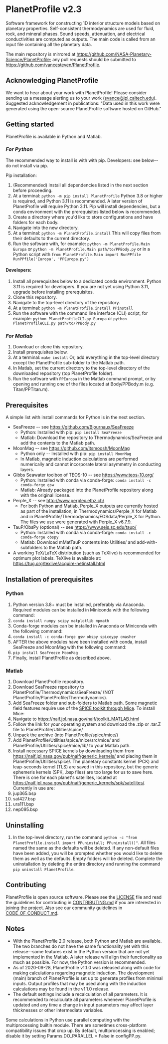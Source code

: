 # PlanetProfile v2.3
Software framework for constructing 1D interior structure models based on planetary properties. Self-consistent thermodynamics are used for fluid, rock, and mineral phases. Sound speeds, attenuation, and electrical conductivities are computed as outputs. The main code is called from an input file containing all the planetary data.

The main repository is mirrored at https://github.com/NASA-Planetary-Science/PlanetProfile; any pull requests should be submitted to https://github.com/vancesteven/PlanetProfile.

## Acknowledging PlanetProfile
We want to hear about your work with PlanetProfile! Please consider sending us a message alerting us to your work (svance@jpl.caltech.edu). Suggested acknowledgement in publications: "Data used in this work were generated using the open-source PlanetProfile software hosted on GitHub."

## Getting started
PlanetProfile is available in Python and Matlab.

### *For Python*
The recommended way to install is with with pip.
Developers: see below--do not install via pip.

Pip installation:
1. (Recommended) Install all dependencies listed in the next section before proceeding.
1. At a terminal:
`python -m pip install PlanetProfile`
Python 3.8 or higher is required, and Python 3.11 is recommended.
A later version of PlanetProfile will require Python 3.11. 
Pip will install dependencies, but a conda environment with the prerequisites listed below is recommended.
1. Create a directory where you'd like to store configurations and have folders for each body.
1. Navigate into the new directory.
1. At a terminal:
`python -m PlanetProfile.install`
This will copy files from their defaults to the current directory.
1. Run the software with, for example:
`python -m PlanetProfile.Main Europa`
or
`python -m PlanetProfile.Main path/to/PPBody.py`
or in a Python script with
`from PlanetProfile.Main import RunPPfile
RunPPfile('Europa', 'PPEuropa.py')`

#### Developers:
1. Install all prerequisites below to a dedicated conda environment.
Python 3.11 is required for developers.
If you are not yet using Python 3.11, upgrade before installing prerequisites.
1. Clone this repository.
1. Navigate to the top-level directory of the repository.
1. At a terminal:
`python -m PlanetProfile.install PPinstall`
1. Run the software with the command line interface (CLI) script, for example:
`python PlanetProfileCLI.py Europa`
or
`python PlanetProfileCLI.py path/to/PPBody.py`

### *For Matlab*
  1. Download or clone this repository.
  1. Install prerequisites below.
  1. At a terminal: 
  `make install`
  Or, add everything in the top-level directory except the PlanetProfile sub-folder to the Matlab path.
  1. In Matlab, set the current directory to the top-level directory of the downloaded repository (top PlanetProfile folder).
  1. Run the software with `PPEuropa` in the Matlab command prompt, or by opening and running one of the files located at Body/PPBody.m (e.g. Titan/PPTitan.m).
  
## Prerequisites
A simple list with install commands for Python is in the next section.
* SeaFreeze -- see https://github.com/Bjournaux/SeaFreeze
  * Python: Installed with pip: `pip install SeaFreeze`
  * Matlab: Download the repository to Thermodynamics/SeaFreeze and add the contents to the Matlab path.
* MoonMag -- see https://github.com/itsmoosh/MoonMag
  * Python only -- Installed with pip: `pip install MoonMag`
  * In Matlab, magnetic induction calculations are performed numerically and cannot incorporate lateral asymmetry in conducting layers.
* Gibbs Seawater toolbox of TEOS-10 -- see https://www.teos-10.org/
  * Python: Installed with conda via conda-forge: `conda install -c conda-forge gsw` 
  * Matlab: Already packaged into the PlanetProfile repository along with the original license.
* Perple_X -- see http://www.perplex.ethz.ch/
  * For both Python and Matlab, Perple_X outputs are currently hosted as part of the installation, in Thermodynamics/Perple_X for Matlab and in PlanetProfile/Thermodynamics/EOSdata/Perple_X for Python. The files we use were generated with Perple_X v6.7.9.
* TauP/ObsPy (optional) -- see https://www.seis.sc.edu/taup/
  * Python: Installed with conda via conda-forge: `conda install -c conda-forge obspy`
  * Matlab: Download mMatTauP contents into Utilities/ and add-with-subfolders to the Matlab path.
* A working TeX/LaTeX distribution (such as TeXlive) is recommended for optimum plot labels. TeXlive is available at: https://tug.org/texlive/acquire-netinstall.html

## Installation of prerequisites
### Python 
1. Python version 3.8+ must be installed, preferably via Anaconda. Required modules can be installed in Miniconda with the following command:
  1. `conda install numpy scipy matplotlib mpmath`
1. Conda-forge modules can be installed in Anaconda or Miniconda with the following command:
  1. `conda install -c conda-forge gsw obspy spiceypy cmasher`
1. AFTER the above modules have been installed with conda, install SeaFreeze and MoonMag with the following command:
  1. `pip install SeaFreeze MoonMag`
  1. Finally, install PlanetProfile as described above.
  
### Matlab
1. Download PlanetProfile repository.
1. Download SeaFreeze repository to PlanetProfile/Thermodynamics/SeaFreeze/ (NOT PlanetProfile/PlanetProfile/Thermodynamics).
1. Add SeaFreeze folder and sub-folders to Matlab path.
Some magnetic field features require use of the [SPICE toolkit through Mice](https://naif.jpl.nasa.gov/pub/naif/toolkit_docs/MATLAB/index.html). To install Mice:
1. Navigate to https://naif.jpl.nasa.gov/naif/toolkit_MATLAB.html
1. Follow the link for your operating system and download the .zip or .tar.Z file to PlanetProfile/Utilities/spice/
1. Unpack the archive (into PlanetProfile/spice/mice/)
1. Add PlanetProfile/Utilities/spice/mice/src/mice/ and PlanetProfile/Utilities/spice/mice/lib/ to your Matlab path.
1. Install necessary SPICE kernels by downloading them from https://naif.jpl.nasa.gov/pub/naif/generic_kernels/ and placing them in PlanetProfile/Utilities/spice/. The planetary constants kernel (PCK) and leap-seconds kernel (TLS) are saved in this repository, but the generic ephemeris kernels (SPK, .bsp files) are too large for us to save here. There is one for each planet's satellites, located at https://naif.jpl.nasa.gov/pub/naif/generic_kernels/spk/satellites/. Currently in use are:
  1. jup365.bsp
  1. sat427.bsp
  1. ura111.bsp
  1. nep095.bsp

## Uninstalling
1. In the top-level directory, run the command `python -c "from PlanetProfile.install import PPuninstall; PPuninstall()"`.
All files named the same as the defaults will be deleted.
If any non-default files have been added, you will be prompted whether you would like to delete them as well as the defaults.
Empty folders will be deleted.
Complete the uninstallation by deleting the entire directory and running the command `pip uninstall PlanetProfile`.

## Contributing
PlanetProfile is open source software. Please see the [LICENSE](https://github.com/vancesteven/PlanetProfile/blob/main/LICENSE) file and read the guidelines for contrbuting in [CONTRIBUTING.md](https://github.com/vancesteven/PlanetProfile/blob/main/CONTRIBUTING.md) if you are interested in joining the project. Also see our community guidelines in [CODE_OF_CONDUCT.md](https://github.com/vancesteven/PlanetProfile/blob/main/CODE_OF_CONDUCT.md).

## Notes
* With the PlanetProfile 2.0 release, both Python and Matlab are available. The two branches do not have the same functionality yet with this release--some features exist in the Python version that are not yet implemented in the Matlab. A later release will align their functionality as much as possible. For now, the Python version is recommended.
* As of 2020-09-28, PlanetProfile v1.1.0 was released along with code for making calculations regarding magnetic induction. The development (main) branch of PlanetProfile is set up to generate profiles from minimal inputs. Output profiles that may be used along with the induction calculations may be found in the v1.1.0 release.
* The default settings include a recalculation of all parameters. It is recommended to recalculate all parameters whenever PlanetProfile is updated and any time a change in input parameters may affect layer thicknesses or other intermediate variables.

Some calculations in Python use parallel computing with the multiprocessing builtin module. There are sometimes cross-platform compatibility issues that crop up. By default, multiprocessing is enabled; disable it by setting Params.DO_PARALLEL = False in configPP.py.
